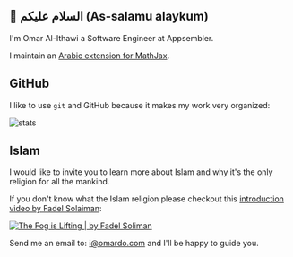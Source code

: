 ## :handshake: السلام عليكم (As-salamu alaykum)

I'm Omar Al-Ithawi a Software Engineer at Appsembler.

I maintain an [Arabic extension for MathJax](https://github.com/OmarIthawi/arabic-mathjax).

## GitHub

I like to use `git` and GitHub because it makes my work very organized:

![stats](https://github-readme-stats.vercel.app/api?username=omarithawi&theme=light&show_icons=true)

## Islam

I would like to invite you to learn more about Islam and why it's the only religion for all the mankind.

If you don't know what the Islam religion please checkout this [introduction video by Fadel Solaiman](https://www.youtube.com/watch?v=bdH16Hz1naI):

<a href="https://www.youtube.com/watch?v=bdH16Hz1naI"><img alt="The Fog is Lifting | by Fadel Soliman" title="The Fog is Lifting | by Fadel Soliman" src="https://i.ytimg.com/vi/bdH16Hz1naI/hqdefault.jpg" /></a>

Send me an email to: i@omardo.com and I'll be happy to guide you.
